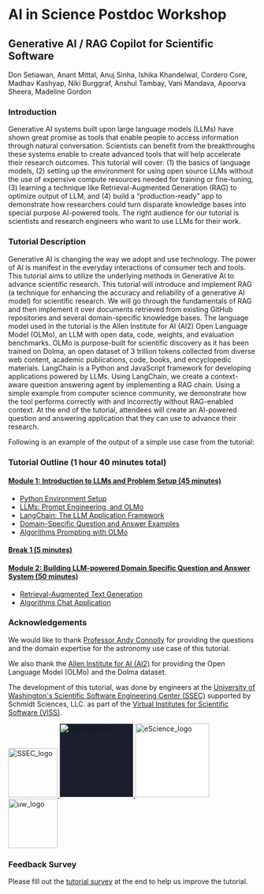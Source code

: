 # AI in Science Postdoc Workshop

## Generative AI / RAG Copilot for Scientific Software

Don Setiawan, Anant Mittal, Anuj Sinha, Ishika Khandelwal, Cordero Core, Madhav
Kashyap, Niki Burggraf, Anshul Tambay, Vani Mandava, Apoorva Sheera, Madeline
Gordon

### Introduction

Generative AI systems built upon large language models (LLMs) have shown great
promise as tools that enable people to access information through natural
conversation. Scientists can benefit from the breakthroughs these systems enable
to create advanced tools that will help accelerate their research outcomes. This
tutorial will cover: (1) the basics of language models, (2) setting up the
environment for using open source LLMs without the use of expensive compute
resources needed for training or fine-tuning, (3) learning a technique like
Retrieval-Augmented Generation (RAG) to optimize output of LLM, and (4) build a
“production-ready” app to demonstrate how researchers could turn disparate
knowledge bases into special purpose AI-powered tools. The right audience for
our tutorial is scientists and research engineers who want to use LLMs for their
work.

### Tutorial Description

Generative AI is changing the way we adopt and use technology. The power of AI
is manifest in the everyday interactions of consumer tech and tools. This
tutorial aims to utilize the underlying methods in Generative AI to advance
scientific research. This tutorial will introduce and implement RAG (a technique
for enhancing the accuracy and reliability of a generative AI model) for
scientific research. We will go through the fundamentals of RAG and then
implement it over documents retrieved from existing GitHub repositories and
several domain-specific knowledge bases. The language model used in the tutorial
is the Allen Institute for AI (AI2) Open Language Model (OLMo), an LLM with open
data, code, weights, and evaluation benchmarks. OLMo is purpose-built for
scientific discovery as it has been trained on Dolma, an open dataset of 3
trillion tokens collected from diverse web content, academic publications, code,
books, and encyclopedic materials. LangChain is a Python and JavaScript
framework for developing applications powered by LLMs. Using LangChain, we
create a context-aware question answering agent by implementing a RAG chain.
Using a simple example from computer science community, we demonstrate how the
tool performs correctly with and incorrectly without RAG-enabled context. At the
end of the tutorial, attendees will create an AI-powered question and answering
application that they can use to advance their research.

Following is an example of the output of a simple use case from the tutorial:

### Tutorial Outline (1 hour 40 minutes total)

#### [Module 1: Introduction to LLMs and Problem Setup (45 minutes)](./module1/index.md)

- [Python Environment Setup](./module1/setup.md)
- [LLMs: Prompt Engineering, and OLMo](./module1/1-llms-prompt-engineering-with-olmo.ipynb)
- [LangChain: The LLM Application Framework](./module1/2-langchain.ipynb)
- [Domain-Specific Question and Answer Examples](./module1/3-domain-specific-question-answering.ipynb)
- [Algorithms Prompting with OLMo](./module1/4-algorithms-prompting-with-olmo.ipynb)

#### [Break 1 (5 minutes)](./break1.md)

#### [Module 2: Building LLM-powered Domain Specific Question and Answer System (50 minutes)](./module2/index.md)

- [Retrieval-Augmented Text Generation](./module2/1-retrieval-augmented-text-generation.ipynb)
- [Algorithms Chat Application](./module2/2-olmo-chat-rag.ipynb)

### Acknowledgements

We would like to thank
[Professor Andy Connolly](https://escience.washington.edu/member/andy-connolly/)
for providing the questions and the domain expertise for the astronomy use case
of this tutorial.

We also thank the [Allen Institute for AI (AI2)](https://allenai.org/) for
providing the Open Language Model (OLMo) and the Dolma dataset.

The development of this tutorial, was done by engineers at the
[University of Washington's Scientific Software Engineering Center (SSEC)](https://escience.washington.edu/software-engineering/ssec/)
supported by Schmidt Sciences, LLC. as part of the
[Virtual Institutes for Scientific Software (VISS)](https://www.schmidtsciences.org/viss/).

<div>
  <a href="https://escience.washington.edu/software-engineering/ssec/">
    <img src="https://uw-ssec-tutorials.readthedocs.io/en/latest/_static/logo.png"
    alt="SSEC_logo" width="100">
  </a>
  <a href="https://www.schmidtsciences.org/viss/">
    <img src="https://www.schmidtsciences.org/wp-content/themes/schmidt-sciences/images/logo.png" alt="Schmidt_logo" width="150" style="background-color: #1a1e2d;">
  </a>
  <a href="https://escience.washington.edu/">
    <img src="https://escience.washington.edu/wp-content/uploads/2022/07/escience-logo-768x193.png" alt="eScience_logo" width="150" style="background-color: #ffffff;">
  </a>
  <a href="https://washington.edu/">
    <img src="https://upload.wikimedia.org/wikipedia/commons/1/17/Washington_Huskies_logo.svg" alt="uw_logo" height="100">
  </a>
</div>

### Feedback Survey

Please fill out the [tutorial survey](https://tinyurl.com/ssecfeedback) at the
end to help us improve the tutorial.
